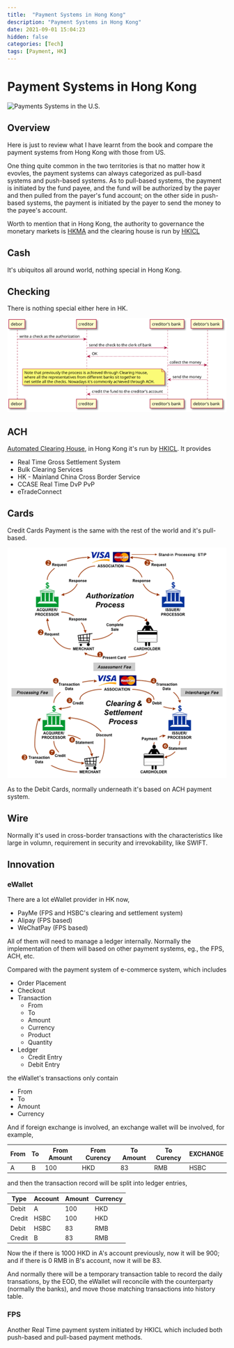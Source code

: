 ```yaml
---
title:  "Payment Systems in Hong Kong"
description: "Payment Systems in Hong Kong"
date: 2021-09-01 15:04:23
hidden: false
categories: [Tech]
tags: [Payment, HK]
---
```


# Payment Systems in Hong Kong

![Payments Systems in the U.S.](https://m.media-amazon.com/images/I/516-NV2qUYL.jpg "https://www.amazon.com/Payments-Systems-U-S-Third-Professional-ebook/dp/B074PB7T1K")

## Overview

Here is just to review what I have learnt from the book and compare the payment systems from Hong Kong with those from US.

One thing quite common in the two territories is that no matter how it evovles, the payment systems can always categorized as pull-basd systems and push-based systems. As to pull-based systems, the payment is initiated by the fund payee, and the fund will be authorized by the payer and then pulled from the payer's fund account; on the other side in push-based systems, the payment is initiated by the payer to send the money to the payee's account.

Worth to mention that in Hong Kong, the authority to governance the monetary markets is [HKMA](https://www.hkma.gov.hk/eng/) and the clearing house is run by [HKICL](https://www.hkicl.com.hk/eng/about_us/company_profile.php)

## Cash

It's ubiquitos all around world, nothing special in Hong Kong. 

## Checking

There is nothing special either here in HK.

![check](check.svg "check")

## ACH

[Automated Clearing House](https://en.wikipedia.org/wiki/Automated_clearing_house), in Hong Kong it's run by [HKICL](https://www.hkicl.com.hk/eng/about_us/company_profile.php). It provides

- Real Time Gross Settlement System
- Bulk Clearing Services
- HK - Mainland China Cross Border Service
- CCASE Real Time DvP PvP
- eTradeConnect

## Cards

Credit Cards Payment is the same with the rest of the world and it's pull-based. 

![credit cards](cards.gif "credit cards")

As to the Debit Cards, normally underneath it's based on ACH payment system.


## Wire

Normally it's used in cross-border transactions with the characteristics like large in volumn, requirement in security and irrevokability, like SWIFT. 

## Innovation

### eWallet

There are a lot eWallet provider in HK now, 

- PayMe (FPS and HSBC's clearing and settlement system)
- Alipay (FPS based)
- WeChatPay (FPS based)

All of them will need to manage a ledger internally. Normally the implementation of them will based on other payment systems, eg., the FPS, ACH, etc.

Compared with the payment system of e-commerce system, which includes 

- Order Placement
- Checkout 
- Transaction
  - From
  - To
  - Amount
  - Currency
  - Product
  - Quantity
- Ledger 
  - Credit Entry
  - Debit Entry

the eWallet's transactions only contain

- From
- To
- Amount
- Currency

And if foreign exchange is involved, an exchange wallet will be involved, for example, 

| From  | To | From Amount | From Curency | To Amount | To Curency | EXCHANGE |
|-------|----|--------|---------|---------|-------|----|
| A     | B |  100   |  HKD    |  83 | RMB |  HSBC |

and then the transaction record will be split into ledger entries,

| Type | Account | Amount | Currency |
|------|---------|--------|----------|
| Debit| A       |  100   | HKD      |
| Credit | HSBC  |  100   | HKD      |
| Debit  | HSBC  | 83     | RMB      |
| Credit | B     | 83     | RMB      | 

Now the if there is 1000 HKD in A's account previously, now it will be 900; and if there is 0 RMB in B's account, now it will be 83.

And normally there will be a temporary transaction table to record the daily transations, by the EOD, the eWallet will reconcile with the counterparty (normally the banks), and move those matching transactions into history table. 

### FPS

Another Real Time payment system initiated by HKICL which included both push-based and pull-based payment methods.